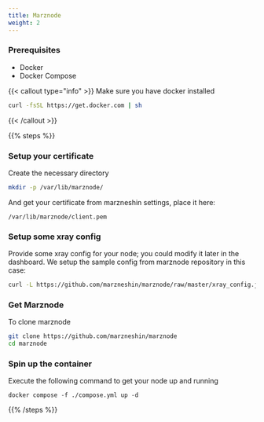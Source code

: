 ```yaml
---
title: Marznode
weight: 2
---
```


### Prerequisites

- Docker
- Docker Compose

{{< callout type="info" >}}
Make sure you have docker installed

```sh
curl -fsSL https://get.docker.com | sh
```

{{< /callout >}}

{{% steps %}}

### Setup your certificate

Create the necessary directory

```sh
mkdir -p /var/lib/marznode/
```

And get your certificate from marzneshin settings, place it here:

`/var/lib/marznode/client.pem`

### Setup some xray config

Provide some xray config for your node; you could modify it later in the dashboard.
We setup the sample config from marznode repository in this case:

```sh
curl -L https://github.com/marzneshin/marznode/raw/master/xray_config.json > /var/lib/marznode/xray_config.json
```

### Get Marznode

To clone marznode

```sh
git clone https://github.com/marzneshin/marznode
cd marznode
```

### Spin up the container

Execute the following command to get your node up and running

```shell
docker compose -f ./compose.yml up -d
```

{{% /steps %}}

